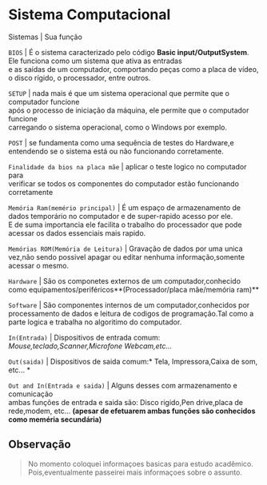 # Sistema Computacional #


Sistemas  |  Sua função

`BIOS`  | É o sistema caracterizado pelo código **Basic input/OutputSystem**. 
Ele funciona como um sistema que ativa as entradas</br> e as saídas de um computador,
 comportando peças como a placa de vídeo, o disco rígido, o processador, entre outros.


`SETUP`  | nada mais é que um sistema operacional que permite que o computador funcione</br> após o processo de iniciação
 da máquina, ele permite que o computador funcione</br> carregando o sistema operacional, como o Windows por exemplo.

`POST`  | se fundamenta como uma sequência de testes do Hardware,e  
entendendo se o sistema está ou não funcionando corretamente.


`Finalidade da bios na placa mãe` | aplicar o teste logico no computador para</br>
verificar se todos os componentes do computador estão funcionando corretamente

`Memória Ram(memério principal)` |  É um espaço de armazenamento de dados temporário no
computador e de super-rapido acesso por ele.</br>E de suma importancia ele
facilita o trabalho do processador que pode acessar os dados essenciais mais
rapido.

`Memórias ROM(Memória de Leitura)` | Gravação de dados por uma unica vez,não sendo 
possivel apagar ou editar nenhuma informação,somente acessar o mesmo.
 
`Hardware`  | São os componetes externos de um computador,conhecido como equipamentos/periféricos**(Processador/placa mãe/memória ram)**
 
`Software` | São componentes internos de um computador,conhecidos por</br> processamento de dados e leitura
de codigos de programação.Tal como a parte logica e trabalha no algoritimo do computador.

`In(Entrada)` | Dispositivos de entrada comum: *Mouse,teclado,Scanner,Microfone Webcam,etc...*

`Out(saida)`  | Dispositivos de saida comum:* Tela, Impressora,Caixa de som, etc... *

`Out and In(Entrada e saida)` |  Alguns desses com armazenamento e comunicação</br>
ambas funções de entrada e saida são: Disco rigido,Pen drive,placa de rede,modem, etc...
**(apesar de efetuarem ambas funções são conhecidos como meméria secundária)**


## Observação ##
>No momento coloquei informaçoes basicas para estudo 
>acadêmico. Pois,eventualmente passeirei mais informaçoes sobre o assunto.






